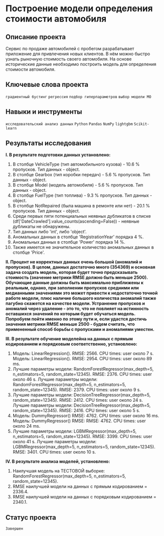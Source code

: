 # Построение модели определения стоимости автомобиля

## Описание проекта

Сервис по продаже автомобилей с пробегом  разрабатывает приложение для привлечения новых клиентов. В нём можно быстро узнать рыночную стоимость своего автомобиля.
На основе исторические данные необходимо построить модель для определения стоимости автомобиля.

## Ключевые слова проекта

`градиентный бустинг` `регрессия` `подбор гиперпараметров` `выбор модели МО`

## Навыки и инструменты

`исследовательский анализ данных` `Python` `Pandas` `NumPy` `lightgbm` `Scikit-learn`

## Результаты исследования

**I. В результате подготовки данных установлено:**

1. В столбце VehicleType (тип автомобильного кузова) - 10.6 % пропусков. Тип данных - object.
2. В столбце Gearbox (тип коробки передач) - 5.6 % пропусков. Тип данных - object.
3. В столбце Model (модель автомобиля) - 5.6 % пропусков. Тип данных - object.
4. В столбце FuelType (тип топлива) - 9.3 % пропусков. Тип данных - object.
5. В столбце NotRepaired (была машина в ремонте или нет) - 20.1 % пропусков. Тип данных - object.
6. Среди первых пяти потенциальных неявных дубликатов в списке (df['DateCrawled'].value_counts(ascending=False)) - неявные дубликаты не обнаружены.
7. Тип данных либо 'int', либо 'object'.
8. Аномальных данных в столбце 'RegistrationYear' порядка 4 %.
9. Аномальных данных в столбце 'Power' порядка 14 %.
10. Также имеется не значительное количество аномальных данных в столбце 'Price'.

**II. Процент не корректных данных очень большой (аномалий и пропусков). В целом, данных достаточно много (354369) и основная задача создать модель, которая будет точно предсказывать стоимость (значение метрики RMSE должно быть меньше 2500). Обучающие данные должны быть максимально приближены к реальным, однако, при заполнении пропусков средними или медианными значениями это может привести к недостаточно точной работе модели, плюс наличие большого количества аномалий также пагубно скажется на качестве модели. Устранение пропусков и аномалий через удаление - это то, что не повлияет на истинность оставшихся значений по которым будет обучаться модель. Попробуем пойти именно по этому пути и, если удастся достичь значения метрики RMSE меньше 2500 - будем считать, что примененный способ борьбы с пропусками и аномалиями уместен.**

**III. В результате обучение моделейна на данных с прямым кодированием и порядковым соответственно, установлено:**

1. Модель: LinearRegression(). RMSE: 2566. CPU times: user около 7 s. Модель: LinearRegression(). RMSE: 2954. CPU times: user около 89 ms.
2. Лучшие параметры модели: RandomForestRegressor(max_depth=5, n_estimators=5, random_state=12345). RMSE: 2376. CPU times: user около 46 s. Лучшие параметры модели: RandomForestRegressor(max_depth=5, n_estimators=5, random_state=12345). RMSE: 2379. CPU times: user около 9 s.
3. Лучшие параметры модели: DecisionTreeRegressor(max_depth=5, random_state=12345). RMSE: 2412. CPU times: user около 24 s. Лучшие параметры модели: DecisionTreeRegressor(max_depth=5, random_state=12345). RMSE: 2416. CPU times: user около 5 s.
4. Модель: DummyRegressor() RMSE: 4762. CPU times: user около 16 ms. Модель: DummyRegressor() RMSE: RMSE: 4762. CPU times: user около 24 ms.
5. Лучшие параметры модели: LGBMRegressor(max_depth=5, n_estimators=5, random_state=12345). RMSE: 3399. CPU times: user около 41 s. Лучшие параметры модели: LGBMRegressor(max_depth=5, n_estimators=5, random_state=12345). RMSE: 3401. CPU times: user около 10 s.


**IV. В результате анализа моделей, установлено:**

1. Наилучшая модель на ТЕСТОВОЙ выборке: RandomForestRegressor(max_depth=5, n_estimators=5, random_state=12345).
2. RMSE наилучшей модели на данных с прямым кодированием = 2336.4.
3. RMSE наилучшей модели на данных с порядковым кодированием = 2340.1.
 
 ## Статус проекта
 `Завершен`
